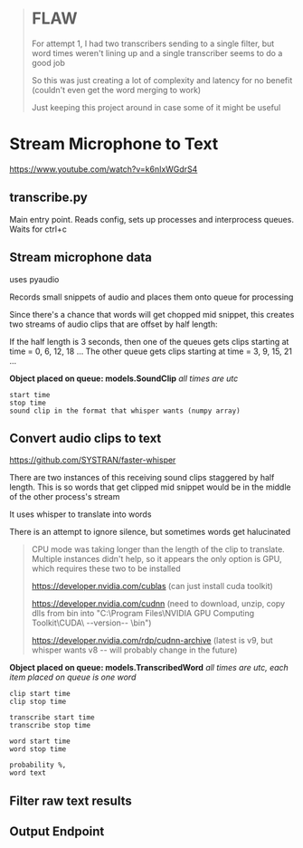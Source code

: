 > # FLAW
> 
> For attempt 1, I had two transcribers sending to a single filter, but word times weren't lining up and a single transcriber seems to do a good job
>
> So this was just creating a lot of complexity and latency for no benefit (couldn't even get the word merging to work)
>
> Just keeping this project around in case some of it might be useful

# Stream Microphone to Text

https://www.youtube.com/watch?v=k6nIxWGdrS4

## transcribe.py

Main entry point.  Reads config, sets up processes and interprocess queues.  Waits for ctrl+c

## Stream microphone data

uses pyaudio

Records small snippets of audio and places them onto queue for processing

Since there's a chance that words will get chopped mid snippet, this creates two streams of audio clips that are offset by half length:

If the half length is 3 seconds, then one of the queues gets clips starting at time = 0, 6, 12, 18 ...
The other queue gets clips starting at time = 3, 9, 15, 21 ...

**Object placed on queue: models.SoundClip**
*all times are utc*
```
start time
stop time
sound clip in the format that whisper wants (numpy array)
```

## Convert audio clips to text

https://github.com/SYSTRAN/faster-whisper

There are two instances of this receiving sound clips staggered by half length.  This is so words that get clipped mid snippet would be in the middle of the other process's stream

It uses whisper to translate into words

There is an attempt to ignore silence, but sometimes words get halucinated

> CPU mode was taking longer than the length of the clip to translate.  Multiple instances didn't help, so it appears the only option is GPU, which requires these two to be installed
>
> https://developer.nvidia.com/cublas     (can just install cuda toolkit)
>
> https://developer.nvidia.com/cudnn      (need to download, unzip, copy dlls from bin into "C:\Program Files\NVIDIA GPU Computing Toolkit\CUDA\ --version-- \bin")
>
> https://developer.nvidia.com/rdp/cudnn-archive        (latest is v9, but whisper wants v8 -- will probably change in the future)

**Object placed on queue: models.TranscribedWord**
*all times are utc, each item placed on queue is one word*
```
clip start time
clip stop time

transcribe start time
transcribe stop time

word start time
word stop time

probability %,
word text
```

## Filter raw text results

## Output Endpoint